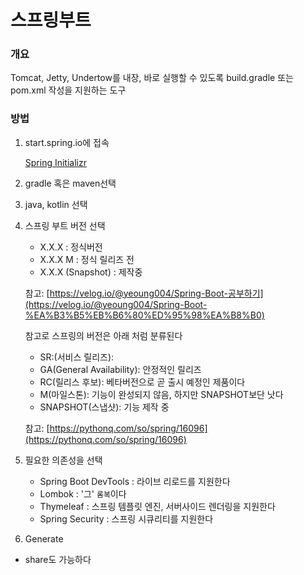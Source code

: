 # 스프링부트

### 개요

Tomcat, Jetty, Undertow를 내장, 바로 실행할 수 있도록 build.gradle 또는 pom.xml 작성을 지원하는 도구

### 방법

1. start.spring.io에 접속

    [Spring Initializr](https://start.spring.io/)

2. gradle 혹은 maven선택
3. java, kotlin 선택
4. 스프링 부트 버전 선택
    - X.X.X : 정식버전
    - X.X.X M : 정식 릴리즈 전
    - X.X.X (Snapshot) : 제작중

    참고: [https://velog.io/@yeoung004/Spring-Boot-공부하기](https://velog.io/@yeoung004/Spring-Boot-%EA%B3%B5%EB%B6%80%ED%95%98%EA%B8%B0)

    참고로 스프링의 버전은 아래 처럼 분류된다

    - SR:(서비스 릴리즈):
    - GA(General Availability): 안정적인 릴리즈
    - RC(릴리스 후보): 베타버전으로 곧 출시 예정인 제품이다
    - M(마일스톤): 기능이 완성되지 않음, 하지만 SNAPSHOT보단 낫다
    - SNAPSHOT(스냅샷): 기능 제작 중

    참고: [https://pythonq.com/so/spring/16096](https://pythonq.com/so/spring/16096)

5. 필요한 의존성을 선택
    - Spring Boot DevTools : 라이브 리로드를 지원한다
    - Lombok : '그' `롬복`이다
    - Thymeleaf : 스프링 템플릿 엔진, 서버사이드 렌더링을 지원한다
    - Spring Security : 스프링 시큐리티를 지원한다
6. Generate
- share도 가능하다